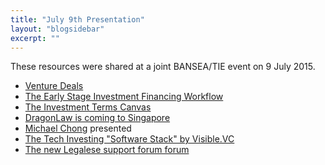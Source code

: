 ```yaml
---
title: "July 9th Presentation"
layout: "blogsidebar"
excerpt: ""
---
```

These resources were shared at a joint BANSEA/TIE event on 9 July 2015.

* [Venture Deals](http://www.amazon.com/Venture-Deals-Smarter-Lawyer-Capitalist/dp/1118443616/)
* [The Early Stage Investment Financing Workflow](https://legalese.readme.io/docs/angel-investment)
* [The Investment Terms Canvas](https://files.readme.io/zNeMfjKKS7Coa3EdNt4W_term-canvas-20150709.png)
* [DragonLaw is coming to Singapore](http://dragonlaw.com.sg/)
* [Michael Chong](http://www.rhtlawtaylorwessing.com/profile/michael-chong) presented
* [The Tech Investing "Software Stack" by Visible.VC](https://visible.vc/blog/tech-investing-software-stack/)
* [The new Legalese support forum forum](https://groups.google.com/a/lists.legalese.com/forum/#!forum/talk)
